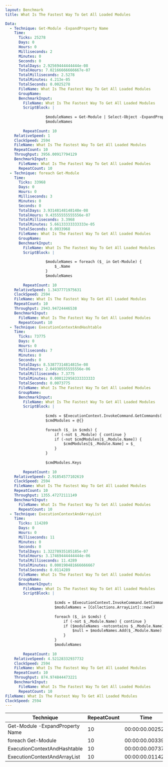 ```yaml
---
layout: Benchmark
title: What Is The Fastest Way To Get All Loaded Modules

Data: 
  - Technique: Get-Module -ExpandProperty Name
    Time: 
      Ticks: 25278
      Days: 0
      Hours: 0
      Milliseconds: 2
      Minutes: 0
      Seconds: 0
      TotalDays: 2.92569444444444e-08
      TotalHours: 7.02166666666667e-07
      TotalMilliseconds: 2.5278
      TotalMinutes: 4.213e-05
      TotalSeconds: 0.0025278
      FileName: What Is The Fastest Way To Get All Loaded Modules
      GroupName: 
      BenchmarkInput: 
        FileName: What Is The Fastest Way To Get All Loaded Modules
        ScriptBlock: |
          
                  $moduleNames = Get-Module | Select-Object -ExpandProperty Name
                  $moduleNames
              
        RepeatCount: 10
    RelativeSpeed: 1
    ClockSpeed: 2594
    FileName: What Is The Fastest Way To Get All Loaded Modules
    RepeatCount: 10
    Throughput: 3956.00917794129
    BenchmarkInput: 
      FileName: What Is The Fastest Way To Get All Loaded Modules
      RepeatCount: 10
  - Technique: foreach Get-Module
    Time: 
      Ticks: 33968
      Days: 0
      Hours: 0
      Milliseconds: 3
      Minutes: 0
      Seconds: 0
      TotalDays: 3.93148148148148e-08
      TotalHours: 9.43555555555556e-07
      TotalMilliseconds: 3.3968
      TotalMinutes: 5.66133333333333e-05
      TotalSeconds: 0.0033968
      FileName: What Is The Fastest Way To Get All Loaded Modules
      GroupName: 
      BenchmarkInput: 
        FileName: What Is The Fastest Way To Get All Loaded Modules
        ScriptBlock: |
          
                  $moduleNames = foreach ($_ in Get-Module) {
                      $_.Name
                  }
                  $moduleNames
              
        RepeatCount: 10
    RelativeSpeed: 1.3437771975631
    ClockSpeed: 2594
    FileName: What Is The Fastest Way To Get All Loaded Modules
    RepeatCount: 10
    Throughput: 2943.94724446538
    BenchmarkInput: 
      FileName: What Is The Fastest Way To Get All Loaded Modules
      RepeatCount: 10
  - Technique: ExecutionContextAndHashtable
    Time: 
      Ticks: 73775
      Days: 0
      Hours: 0
      Milliseconds: 7
      Minutes: 0
      Seconds: 0
      TotalDays: 8.53877314814815e-08
      TotalHours: 2.04930555555556e-06
      TotalMilliseconds: 7.3775
      TotalMinutes: 0.000122958333333333
      TotalSeconds: 0.0073775
      FileName: What Is The Fastest Way To Get All Loaded Modules
      GroupName: 
      BenchmarkInput: 
        FileName: What Is The Fastest Way To Get All Loaded Modules
        ScriptBlock: |
          
                  $cmds = $ExecutionContext.InvokeCommand.GetCommands('*', 'Function,Cmdlet,Alias', $true)
                  $cmdModules = @{}
          
                  foreach ($_ in $cmds) {
                      if (-not $_.Module) { continue } 
                      if (-not $cmdModules[$_.Module.Name]) {
                          $cmdModules[$_.Module.Name] = $_
                      }
                  }
          
                  $cmdModules.Keys
              
        RepeatCount: 10
    RelativeSpeed: 2.91854577102619
    ClockSpeed: 2594
    FileName: What Is The Fastest Way To Get All Loaded Modules
    RepeatCount: 10
    Throughput: 1355.47272111149
    BenchmarkInput: 
      FileName: What Is The Fastest Way To Get All Loaded Modules
      RepeatCount: 10
  - Technique: ExecutionContextAndArrayList
    Time: 
      Ticks: 114289
      Days: 0
      Hours: 0
      Milliseconds: 11
      Minutes: 0
      Seconds: 0
      TotalDays: 1.32278935185185e-07
      TotalHours: 3.17469444444444e-06
      TotalMilliseconds: 11.4289
      TotalMinutes: 0.000190481666666667
      TotalSeconds: 0.0114289
      FileName: What Is The Fastest Way To Get All Loaded Modules
      GroupName: 
      BenchmarkInput: 
        FileName: What Is The Fastest Way To Get All Loaded Modules
        ScriptBlock: |
          
                      $cmds = $ExecutionContext.InvokeCommand.GetCommands('*', 'Function,Cmdlet,Alias', $true)
                      $moduleNames = [Collections.ArrayList]::new()
          
                      foreach ($_ in $cmds) {
                          if (-not $_.Module.Name) { continue } 
                          if ($moduleNames -notcontains $_.Module.Name) {
                              $null = $moduleNames.Add($_.Module.Name)
                          }
                      }
                      $moduleNames
              
        RepeatCount: 10
    RelativeSpeed: 4.52128332937732
    ClockSpeed: 2594
    FileName: What Is The Fastest Way To Get All Loaded Modules
    RepeatCount: 10
    Throughput: 874.974844473221
    BenchmarkInput: 
      FileName: What Is The Fastest Way To Get All Loaded Modules
      RepeatCount: 10
FileName: What Is The Fastest Way To Get All Loaded Modules
ClockSpeed: 2594
---
```





|Technique                      |RepeatCount|Time           |RelativeSpeed|Throughput|
|-------------------------------|-----------|---------------|-------------|----------|
|Get-Module -ExpandProperty Name|10         |00:00:00.002527|1x           |3956.01/s |
|foreach Get-Module             |10         |00:00:00.003396|1.34x        |2943.95/s |
|ExecutionContextAndHashtable   |10         |00:00:00.007377|2.92x        |1355.47/s |
|ExecutionContextAndArrayList   |10         |00:00:00.011428|4.52x        |874.97/s  |
